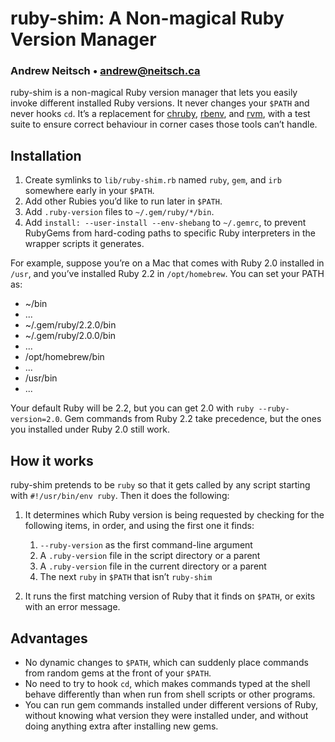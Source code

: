 # ruby-shim: A Non-magical Ruby Version Manager

### Andrew Neitsch • [andrew@neitsch.ca](mailto:andrew@neitsch.ca)

ruby-shim is a non-magical Ruby version manager that lets you easily invoke
different installed Ruby versions. It never changes your `$PATH` and never
hooks `cd`. It’s a replacement for [chruby][], [rbenv][], and [rvm][], with
a test suite to ensure correct behaviour in corner cases those tools can’t
handle.

[chruby]: https://github.com/postmodern/chruby
[rbenv]: https://github.com/sstephenson/rbenv
[rvm]: https://rvm.io

## Installation

 1. Create symlinks to `lib/ruby-shim.rb` named `ruby`, `gem`, and `irb`
    somewhere early in your `$PATH`.
 2. Add other Rubies you’d like to run later in `$PATH`.
 3. Add `.ruby-version` files to `~/.gem/ruby/*/bin`.
 4. Add `install: --user-install --env-shebang` to `~/.gemrc`, to prevent
    RubyGems from hard-coding paths to specific Ruby interpreters in the
    wrapper scripts it generates.

For example, suppose you’re on a Mac that comes with Ruby 2.0 installed
in `/usr`, and you’ve installed Ruby 2.2 in `/opt/homebrew`. You can set
your PATH as:
  - ~/bin
  - ...
  - ~/.gem/ruby/2.2.0/bin
  - ~/.gem/ruby/2.0.0/bin
  - ...
  - /opt/homebrew/bin
  - ...
  - /usr/bin
  - ...

Your default Ruby will be 2.2, but you can get 2.0 with `ruby
--ruby-version=2.0`. Gem commands from Ruby 2.2 take precedence, but the
ones you installed under Ruby 2.0 still work.

## How it works

ruby-shim pretends to be `ruby` so that it gets called by any script
starting with `#!/usr/bin/env ruby`. Then it does the following:

 1. It determines which Ruby version is being requested by checking for the
    following items, in order, and using the first one it finds:

     1. `--ruby-version` as the first command-line argument
     2. A `.ruby-version` file in the script directory or a parent
     3. A `.ruby-version` file in the current directory or a parent
     4. The next `ruby` in `$PATH` that isn’t `ruby-shim`

 2. It runs the first matching version of Ruby that it finds on `$PATH`, or
    exits with an error message.

## Advantages

 - No dynamic changes to `$PATH`, which can suddenly place commands from
   random gems at the front of your `$PATH`.
 - No need to try to hook `cd`, which makes commands typed at the shell
   behave differently than when run from shell scripts or other programs.
 - You can run gem commands installed under different versions of Ruby,
   without knowing what version they were installed under, and without
   doing anything extra after installing new gems.
